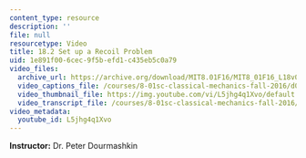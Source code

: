 ```yaml
---
content_type: resource
description: ''
file: null
resourcetype: Video
title: 18.2 Set up a Recoil Problem
uid: 1e891f00-6cec-9f5b-efd1-c435eb5c0a79
video_files:
  archive_url: https://archive.org/download/MIT8.01F16/MIT8_01F16_L18v02_360p.mp4
  video_captions_file: /courses/8-01sc-classical-mechanics-fall-2016/d0fcc9ec84625150841968658fbf9098_L5jhg4q1Xvo.vtt
  video_thumbnail_file: https://img.youtube.com/vi/L5jhg4q1Xvo/default.jpg
  video_transcript_file: /courses/8-01sc-classical-mechanics-fall-2016/7cb824b3e48fb549dfb88e8db423883d_L5jhg4q1Xvo.pdf
video_metadata:
  youtube_id: L5jhg4q1Xvo
---
```


**Instructor:** Dr. Peter Dourmashkin